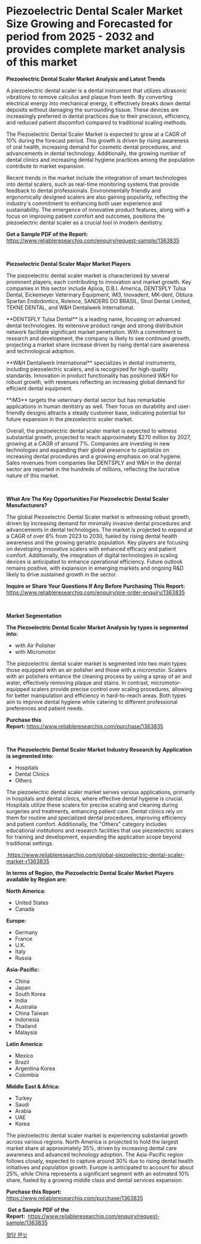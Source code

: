 <p><h1>Piezoelectric Dental Scaler Market Size Growing and Forecasted for period from 2025 - 2032 and provides complete market analysis of this market</h1></p><p><strong>Piezoelectric Dental Scaler Market Analysis and Latest Trends</strong></p>
<p><p>A piezoelectric dental scaler is a dental instrument that utilizes ultrasonic vibrations to remove calculus and plaque from teeth. By converting electrical energy into mechanical energy, it effectively breaks down dental deposits without damaging the surrounding tissue. These devices are increasingly preferred in dental practices due to their precision, efficiency, and reduced patient discomfort compared to traditional scaling methods.</p><p>The Piezoelectric Dental Scaler Market is expected to grow at a CAGR of 10% during the forecast period. This growth is driven by rising awareness of oral health, increasing demand for cosmetic dental procedures, and advancements in dental technology. Additionally, the growing number of dental clinics and increasing dental hygiene practices among the population contribute to market expansion.</p><p>Recent trends in the market include the integration of smart technologies into dental scalers, such as real-time monitoring systems that provide feedback to dental professionals. Environmentally friendly and ergonomically designed scalers are also gaining popularity, reflecting the industry's commitment to enhancing both user experience and sustainability. The emergence of innovative product features, along with a focus on improving patient comfort and outcomes, positions the piezoelectric dental scaler as a crucial tool in modern dentistry.</p></p>
<p><strong>Get a Sample PDF of the Report:&nbsp;</strong> <a href="https://www.reliableresearchiq.com/enquiry/request-sample/1363835?utm_campaign=99&utm_medium=2&utm_source=Github&utm_content=ia&utm_term=04032025&utm_id=piezoelectric-dental-scaler">https://www.reliableresearchiq.com/enquiry/request-sample/1363835</a></p>
<p>&nbsp;</p>
<p><strong>Piezoelectric Dental Scaler Major Market Players</strong></p>
<p><p>The piezoelectric dental scaler market is characterized by several prominent players, each contributing to innovation and market growth. Key companies in this sector include Apixia, D.B.I. America, DENTSPLY Tulsa Dental, Eickemeyer Veterinary Equipment, iM3, Inovadent, MK-dent, Obtura Spartan Endodontics, Rolence, SANDERS DO BRASIL, Sinol Dental Limited, TEKNE DENTAL, and W&H Dentalwerk International.</p><p>**DENTSPLY Tulsa Dental** is a leading name, focusing on advanced dental technologies. Its extensive product range and strong distribution network facilitate significant market penetration. With a commitment to research and development, the company is likely to see continued growth, projecting a market share increase driven by rising dental care awareness and technological adoption.</p><p>**W&H Dentalwerk International** specializes in dental instruments, including piezoelectric scalers, and is recognized for high-quality standards. Innovation in product functionality has positioned W&H for robust growth, with revenues reflecting an increasing global demand for efficient dental equipment.</p><p>**iM3** targets the veterinary dental sector but has remarkable applications in human dentistry as well. Their focus on durability and user-friendly designs attracts a steady customer base, indicating potential for future expansion in the piezoelectric scaler market.</p><p>Overall, the piezoelectric dental scaler market is expected to witness substantial growth, projected to reach approximately $270 million by 2027, growing at a CAGR of around 7%. Companies are investing in new technologies and expanding their global presence to capitalize on increasing dental procedures and a growing emphasis on oral hygiene. Sales revenues from companies like DENTSPLY and W&H in the dental sector are reported in the hundreds of millions, reflecting the lucrative nature of this market.</p></p>
<p>&nbsp;</p>
<p><strong>What Are The Key Opportunities For Piezoelectric Dental Scaler Manufacturers?</strong></p>
<p><p>The global Piezoelectric Dental Scaler market is witnessing robust growth, driven by increasing demand for minimally invasive dental procedures and advancements in dental technologies. The market is projected to expand at a CAGR of over 8% from 2023 to 2030, fueled by rising dental health awareness and the growing geriatric population. Key players are focusing on developing innovative scalers with enhanced efficacy and patient comfort. Additionally, the integration of digital technologies in scaling devices is anticipated to enhance operational efficiency. Future outlook remains positive, with expansion in emerging markets and ongoing R&D likely to drive sustained growth in the sector.</p></p>
<p><strong>Inquire or Share Your Questions If Any Before Purchasing This Report:</strong> <a href="https://www.reliableresearchiq.com/enquiry/pre-order-enquiry/1363835?utm_campaign=99&utm_medium=2&utm_source=Github&utm_content=ia&utm_term=04032025&utm_id=piezoelectric-dental-scaler">https://www.reliableresearchiq.com/enquiry/pre-order-enquiry/1363835</a></p>
<p>&nbsp;</p>
<p><strong>Market Segmentation</strong></p>
<p><strong>The Piezoelectric Dental Scaler Market Analysis by types is segmented into:</strong></p>
<p><ul><li>with Air Polisher</li><li>with Micromotor</li></ul></p>
<p><p>The piezoelectric dental scaler market is segmented into two main types: those equipped with an air polisher and those with a micromotor. Scalers with air polishers enhance the cleaning process by using a spray of air and water, effectively removing plaque and stains. In contrast, micromotor-equipped scalers provide precise control over scaling procedures, allowing for better manipulation and efficiency in hard-to-reach areas. Both types aim to improve dental hygiene while catering to different professional preferences and patient needs.</p></p>
<p><strong>Purchase this Report:&nbsp;</strong><a href="https://www.reliableresearchiq.com/purchase/1363835?utm_campaign=99&utm_medium=2&utm_source=Github&utm_content=ia&utm_term=04032025&utm_id=piezoelectric-dental-scaler">https://www.reliableresearchiq.com/purchase/1363835</a></p>
<p>&nbsp;</p>
<p><strong>The Piezoelectric Dental Scaler Market Industry Research by Application is segmented into:</strong></p>
<p><ul><li>Hospitals</li><li>Dental Clinics</li><li>Others</li></ul></p>
<p><p>The piezoelectric dental scaler market serves various applications, primarily in hospitals and dental clinics, where effective dental hygiene is crucial. Hospitals utilize these scalers for precise scaling and cleaning during surgeries and treatments, enhancing patient care. Dental clinics rely on them for routine and specialized dental procedures, improving efficiency and patient comfort. Additionally, the "Others" category includes educational institutions and research facilities that use piezoelectric scalers for training and development, expanding the application scope beyond traditional settings.</p></p>
<p><a href="https://www.reliableresearchiq.com/global-piezoelectric-dental-scaler-market-r1363835?utm_campaign=99&utm_medium=2&utm_source=Github&utm_content=ia&utm_term=04032025&utm_id=piezoelectric-dental-scaler">&nbsp;https://www.reliableresearchiq.com/global-piezoelectric-dental-scaler-market-r1363835</a></p>
<p><strong>In terms of Region, the Piezoelectric Dental Scaler Market Players available by Region are:</strong></p>
<p>
    <p> <strong> North America: </strong>
        <ul>
            <li>United States</li>
            <li>Canada</li>
        </ul>
        </p> 
    <p> <strong> Europe: </strong>
        <ul>
            <li>Germany</li>
            <li>France</li>
            <li>U.K.</li>
            <li>Italy</li>
            <li>Russia</li>
        </ul>
        </p> 
    <p> <strong> Asia-Pacific: </strong>
        <ul>
            <li>China</li>
            <li>Japan</li>
            <li>South Korea</li>
            <li>India</li>
            <li>Australia</li>
            <li>China Taiwan</li>
            <li>Indonesia</li>
            <li>Thailand</li>
            <li>Malaysia</li>
        </ul>
        </p> 
    <p> <strong> Latin America: </strong>
        <ul>
            <li>Mexico</li>
            <li>Brazil</li>
            <li>Argentina Korea</li>
            <li>Colombia</li>
        </ul>
        </p> 
    <p> <strong> Middle East & Africa: </strong>
        <ul>
            <li>Turkey</li>
            <li>Saudi</li>
            <li>Arabia</li>
            <li>UAE</li>
            <li>Korea</li>
        </ul>
    </p>
    </p>
<p><p>The piezoelectric dental scaler market is experiencing substantial growth across various regions. North America is projected to hold the largest market share at approximately 35%, driven by increasing dental care awareness and advanced technology adoption. The Asia-Pacific region follows closely, expected to capture around 30% due to rising dental health initiatives and population growth. Europe is anticipated to account for about 25%, while China represents a significant segment with an estimated 10% share, fueled by a growing middle class and dental services expansion.</p></p>
<p><strong>Purchase this Report: </strong><a href="https://www.reliableresearchiq.com/purchase/1363835?utm_campaign=99&utm_medium=2&utm_source=Github&utm_content=ia&utm_term=04032025&utm_id=piezoelectric-dental-scaler">https://www.reliableresearchiq.com/purchase/1363835</a></p>
<p>&nbsp;<strong>Get a Sample PDF of the Report:&nbsp;&nbsp;</strong><a href="https://www.reliableresearchiq.com/enquiry/request-sample/1363835?utm_campaign=99&utm_medium=2&utm_source=Github&utm_content=ia&utm_term=04032025&utm_id=piezoelectric-dental-scaler">https://www.reliableresearchiq.com/enquiry/request-sample/1363835</a></p>
<p><strong></strong></p>
<p><p><a href="https://github.com/sougarounis/Market-Research-Report-List-7/blob/main/265546141394.md?utm_campaign=99&utm_medium=2&utm_source=Github&utm_content=ia&utm_term=04032025&utm_id=piezoelectric-dental-scaler">혈당 랜싯</a></p></p>